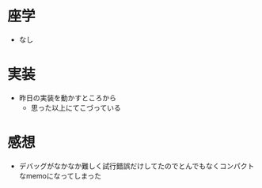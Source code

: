 # 座学
- なし
# 実装
- 昨日の実装を動かすところから
  - 思った以上にてこづっている
# 感想
- デバッグがなかなか難しく試行錯誤だけしてたのでとんでもなくコンパクトなmemoになってしまった
